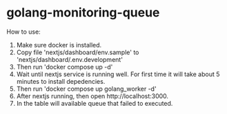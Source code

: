 # golang-monitoring-queue

How to use:
1. Make sure docker is installed. 
2. Copy file 'nextjs/dashboard/env.sample' to 'nextjs/dashboard/.env.development'
3. Then run 'docker compose up -d'
4. Wait until nextjs service is running well. For first time it will take about 5 minutes to install depedencies. 
5. Then run 'docker compose up golang_worker -d'
6. After nextjs running, then open http://localhost:3000. 
6. In the table will available queue that failed to executed. 
